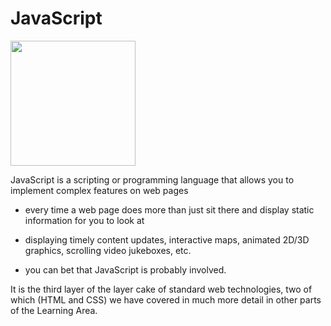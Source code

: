 # JavaScript
<img src="https://upload.wikimedia.org/wikipedia/commons/6/6a/JavaScript-logo.png" width="200">

JavaScript is a scripting or programming language that allows you to implement complex features on web pages 

* every time a web page does more than just sit there and display static information for you to look at 

* displaying timely content updates, interactive maps, animated 2D/3D graphics, scrolling video jukeboxes, etc. 

* you can bet that JavaScript is probably involved.

It is the third layer of the layer cake of standard web technologies, two of which (HTML and CSS) we have covered in much more detail in other parts of the Learning Area.
